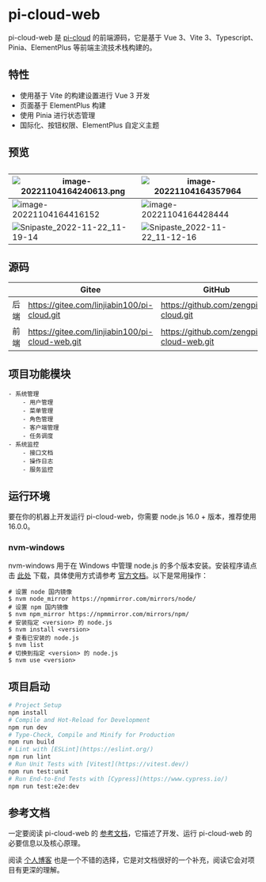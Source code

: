 # pi-cloud-web

pi-cloud-web 是 [pi-cloud](https://gitee.com/linjiabin100/pi-cloud.git) 的前端源码，它是基于 Vue 3、Vite 3、Typescript、Pinia、ElementPlus 等前端主流技术栈构建的。

## 特性

- 使用基于 Vite 的构建设置进行 Vue 3 开发
- 页面基于 ElementPlus 构建
- 使用 Pinia 进行状态管理
- 国际化、按钮权限、ElementPlus 自定义主题

## 预览

## 

| ![image-20221104164240613.png](https://gitee.com/linjiabin100/pi-cloud-resource/raw/master/imgs/image-20221104164240613.png) | ![image-20221104164357964](https://gitee.com/linjiabin100/pi-cloud-resource/raw/master/imgs/Snipaste_2022-11-22_11-18-12.png) |
| ------------------------------------------------------------ | ------------------------------------------------------------ |
| ![image-20221104164416152](https://gitee.com/linjiabin100/pi-cloud-resource/raw/master/imgs/Snipaste_2022-11-22_11-18-34.png) | ![image-20221104164428444](https://gitee.com/linjiabin100/pi-cloud-resource/raw/master/imgs/Snipaste_2022-11-22_11-18-52.png) |
| ![Snipaste_2022-11-22_11-19-14](https://gitee.com/linjiabin100/pi-cloud-resource/raw/master/imgs/Snipaste_2022-11-22_11-19-14.png) | ![Snipaste_2022-11-22_11-12-16](https://gitee.com/linjiabin100/pi-cloud-resource/raw/master/imgs/Snipaste_2022-11-22_11-12-16.png) |

## 源码

|      | Gitee                                           | GitHub                                     |
| ---- | ----------------------------------------------- | ------------------------------------------ |
| 后端 | https://gitee.com/linjiabin100/pi-cloud.git     | https://github.com/zengpi/pi-cloud.git     |
| 前端 | https://gitee.com/linjiabin100/pi-cloud-web.git | https://github.com/zengpi/pi-cloud-web.git |

## 项目功能模块

```
- 系统管理
	- 用户管理
	- 菜单管理
	- 角色管理
	- 客户端管理
	- 任务调度
- 系统监控
	- 接口文档
	- 操作日志
	- 服务监控
```

## 运行环境  

要在你的机器上开发运行 pi-cloud-web，你需要 node.js 16.0 + 版本，推荐使用 16.0.0。

### nvm-windows

nvm-windows 用于在 Windows 中管理 node.js 的多个版本安装。安装程序请点击 [此处](https://github.com/coreybutler/nvm-windows/releases) 下载，具体使用方式请参考 [官方文档](https://github.com/coreybutler/nvm-windows)。以下是常用操作：

```shell
# 设置 node 国内镜像
$ nvm node_mirror https://npmmirror.com/mirrors/node/
# 设置 npm 国内镜像
$ nvm npm_mirror https://npmmirror.com/mirrors/npm/
# 安装指定 <version> 的 node.js
$ nvm install <version>
# 查看已安装的 node.js
$ nvm list
# 切换到指定 <version> 的 node.js
$ nvm use <version>
```

## 项目启动

```bash
# Project Setup
npm install
# Compile and Hot-Reload for Development
npm run dev
# Type-Check, Compile and Minify for Production
npm run build
# Lint with [ESLint](https://eslint.org/)
npm run lint
# Run Unit Tests with [Vitest](https://vitest.dev/)
npm run test:unit
# Run End-to-End Tests with [Cypress](https://www.cypress.io/)
npm run test:e2e:dev
```

## 参考文档

一定要阅读 pi-cloud-web 的 [参考文档](https://www.yuque.com/zengpi/szfuh0)，它描述了开发、运行 pi-cloud-web 的必要信息以及核心原理。

阅读 [个人博客](https://www.cnblogs.com/zn-pi/) 也是一个不错的选择，它是对文档很好的一个补充，阅读它会对项目有更深的理解。
